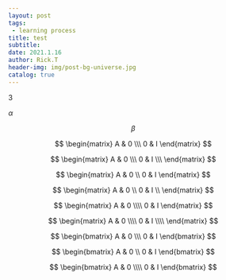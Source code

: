 ```yaml
---
layout: post
tags: 
 - learning process
title: test
subtitle: 
date: 2021.1.16
author: Rick.T
header-img: img/post-bg-universe.jpg
catalog: true
---
```


<head>
<script id="MathJax-script" async src="https://cdn.jsdelivr.net/npm/mathjax@3/es5/tex-mml-chtml.js"></script>
<script>
MathJax = {
  tex: {
    inlineMath: [['$', '$'], ['\\(', '\\)']],
    packages: ['base', 'newcommand', 'configMacros']
  },
  svg: {
    fontCache: 'global'
  }
};
</script>
</head>

3

$\alpha$

$$
\beta
$$

$$
\begin{matrix}
A & 0 \\\
0 & I 
\end{matrix}
$$

$$
\begin{matrix}
A & 0 \\\
0 & I \\\
 \end{matrix}
$$

$$
\begin{matrix}
A & 0 \\
0 & I 
\end{matrix}
$$

$$
\begin{matrix}
A & 0 \\
0 & I \\
\end{matrix}
$$

$$
\begin{matrix}
A & 0 \\\\
0 & I
 \end{matrix}
$$

$$
\begin{matrix}
A & 0 \\\\
0 & I \\\\
 \end{matrix}
$$



$$
\begin{bmatrix}
A & 0 \\\
0 & I
 \end{bmatrix}
$$

$$
\begin{bmatrix}
A & 0 \\
0 & I
 \end{bmatrix}
$$

$$
\begin{bmatrix}
A & 0 \\\\
0 & I
 \end{bmatrix}
$$


